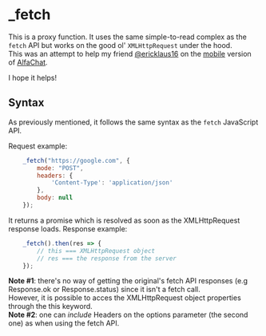 # _fetch

This is a proxy function. It uses the same simple-to-read complex as the `fetch` API but works on the good ol' `XMLHttpRequest` under the hood.<br>
This was an attempt to help my friend [@ericklaus16](https://github.com/ericklaus16) on the [mobile](https://github.com/alfachat/alfachatmobile) version of [AlfaChat](https://github.com/alfachat).

I hope it helps!


## Syntax

As previously mentioned, it follows the same syntax as the `fetch` JavaScript API.

Request example:
```javascript
    _fetch("https://google.com", {
        mode: "POST",
        headers: {
            'Content-Type': 'application/json'
        },
        body: null
    });
```

It returns a promise which is resolved as soon as the XMLHttpRequest response loads.
Response example:
```javascript
    _fetch().then(res => {
        // this === XMLHttpRequest object
        // res === the response from the server
    });
```


**Note #1**: there's no way of getting the original's fetch API responses (e.g Response.ok or Response.status) since it isn't a fetch call.<br>
However, it is possible to acces the XMLHttpRequest object properties through the this keyword.<br>
**Note #2**: one can _include_ Headers on the options parameter (the second one) as when using the fetch API.